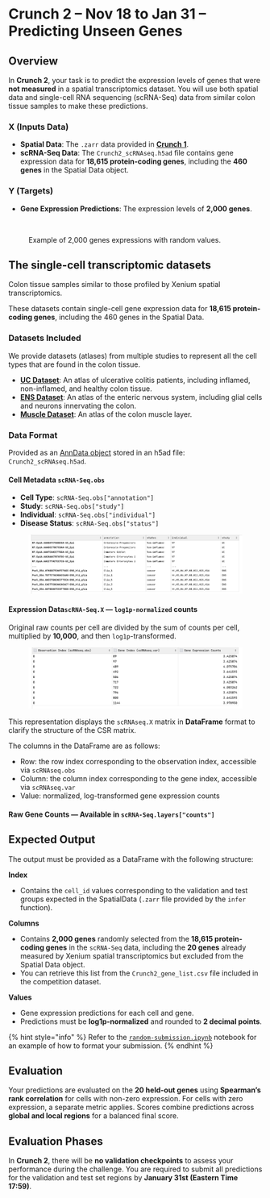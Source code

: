 # Crunch 2 – Nov 18 to Jan 31 – Predicting Unseen Genes

## Overview

In **Crunch 2**, your task is to predict the expression levels of genes that were **not measured** in a spatial transcriptomics dataset. You will use both spatial data and single-cell RNA sequencing (scRNA-Seq) data from similar colon tissue samples to make these predictions.

### **X (Inputs Data)**

* **Spatial Data**: The `.zarr` data provided in [**Crunch 1**](crunch-1.md#linking-the-h-and-e-image-to-spatial-transcriptomics).&#x20;
* **scRNA-Seq Data**: The `Crunch2_scRNAseq.h5ad` file contains gene expression data for **18,615 protein-coding genes**, including the **460 genes** in the Spatial Data object.

### **Y (Targets)**

* **Gene Expression Predictions**: The expression levels of **2,000 genes**.

<div data-full-width="false">

<figure><img src="../../../.gitbook/assets/Capture d’écran 2024-11-18 à 19.47.47.png" alt=""><figcaption><p>Example of 2,000 genes expressions with random values.</p></figcaption></figure>

</div>

## The single-cell transcriptomic datasets

Colon tissue samples similar to those profiled by Xenium spatial transcriptomics.

These datasets contain single-cell gene expression data for **18,615 protein-coding genes**, including the 460 genes in the Spatial Data.

### **Datasets Included**

We provide datasets (atlases) from multiple studies to represent all the cell types that are found in the colon tissue.

* [**UC Dataset**](https://pubmed.ncbi.nlm.nih.gov/31348891/): An atlas of ulcerative colitis patients, including inflamed, non-inflamed, and healthy colon tissue.
* [**ENS Dataset**](https://pubmed.ncbi.nlm.nih.gov/32888429/): An atlas of the enteric nervous system, including glial cells and neurons innervating the colon.
* [**Muscle Dataset**](https://pubmed.ncbi.nlm.nih.gov/37206377/): An atlas of the colon muscle layer.

### **Data Format**

Provided as an [AnnData object](https://anndata.readthedocs.io/en/latest/) stored in an h5ad file: `Crunch2_scRNAseq.h5ad`.

#### **Cell Metadata `scRNA-Seq.obs`**

* **Cell Type**: `scRNA-Seq.obs["annotation"]`
* **Study**: `scRNA-Seq.obs["study"]`
* **Individual**: `scRNA-Seq.obs["individual"]`
* **Disease Status**: `scRNA-Seq.obs["status"]`

<figure><img src="../../../.gitbook/assets/ScRNA-Seq obs (1).png" alt="scRNA-Seq Observations (scRNAseq.obs)"><figcaption></figcaption></figure>

#### **Expression Data`scRNA-Seq.X`** — `log1p-normalized` counts

Original raw counts per cell are divided by the sum of counts per cell, multiplied by **10,000**, and then `log1p`-transformed.

<div data-full-width="false">

<figure><img src="../../../.gitbook/assets/ScRNA-Seq X (2).png" alt="Compressed Sparse Row (CSR) Matrix of scRNAseq.X as DataFrame"><figcaption></figcaption></figure>

</div>

This representation displays the `scRNAseq.X` matrix in **DataFrame** format to clarify the structure of the CSR matrix.

The columns in the DataFrame are as follows:

* Row: the row index corresponding to the observation index, accessible via `scRNAseq.obs`
* Column: the column index corresponding to the gene index, accessible via `scRNAseq.var`
* Value: normalized, log-transformed gene expression counts

#### **Raw Gene Counts** — Available in `scRNA-Seq.layers["counts"]`

## Expected Output

The output must be provided as a DataFrame with the following structure:

**Index**

* Contains the `cell_id` values corresponding to the validation and test groups expected in the SpatialData (`.zarr` file provided by the `infer` function).

**Columns**

* Contains **2,000 genes** randomly selected from the **18,615 protein-coding genes** in the `scRNA-Seq` data, including the **20 genes** already measured by Xenium spatial transcriptomics but excluded from the Spatial Data object.
* You can retrieve this list from the `Crunch2_gene_list.csv` file included in the competition dataset.

**Values**

* Gene expression predictions for each cell and gene.
* Predictions must be **log1p-normalized** and rounded to **2 decimal points**.

{% hint style="info" %}
Refer to the [`random-submission.ipynb`](https://github.com/crunchdao/competitions/blob/master/competitions/broad-2/quickstarters/random-submission/random-submission.ipynb) notebook  for an example of how to format your submission.
{% endhint %}

## Evaluation

Your predictions are evaluated on the **20 held-out genes** using **Spearman’s rank correlation** for cells with non-zero expression. For cells with zero expression, a separate metric applies. Scores combine predictions across **global and local regions** for a balanced final score.

## Evaluation Phases

In **Crunch 2**, there will be **no validation checkpoints** to assess your performance during the challenge. You are required to submit all predictions for the validation and test set regions by **January 31st (Eastern Time 17:59)**.
